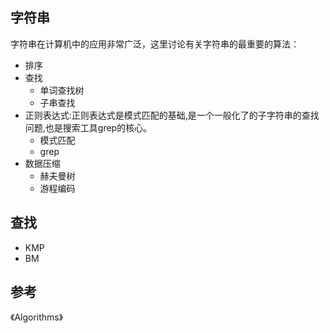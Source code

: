 
## 字符串

字符串在计算机中的应用非常广泛，这里讨论有关字符串的最重要的算法：

* 排序
* 查找
	* 单词查找树
	* 子串查找
* 正则表达式:正则表达式是模式匹配的基础,是一个一般化了的子字符串的查找问题,也是搜索工具grep的核心。
	* 模式匹配
	* grep
* 数据压缩
	* 赫夫曼树
	* 游程编码



## 查找

* KMP
* BM


## 参考

《Algorithms》





